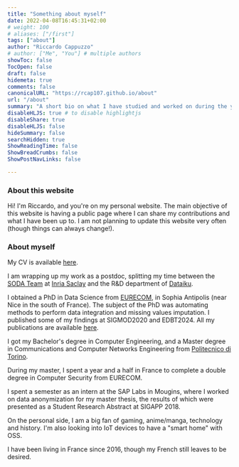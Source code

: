 ```yaml
---
title: "Something about myself"
date: 2022-04-08T16:45:31+02:00
# weight: 100
# aliases: ["/first"]
tags: ["about"]
author: "Riccardo Cappuzzo"
# author: ["Me", "You"] # multiple authors
showToc: false
TocOpen: false
draft: false
hidemeta: true
comments: false
canonicalURL: "https://rcap107.github.io/about"
url: "/about"
summary: "A short bio on what I have studied and worked on during the years. "
disableHLJS: true # to disable highlightjs
disableShare: true
disableHLJS: false
hideSummary: false
searchHidden: true
ShowReadingTime: false
ShowBreadCrumbs: false
ShowPostNavLinks: false

---
```

### About this website
Hi! I'm Riccardo, and you're on my personal website. The main objective of this website is having a public page where I
can share my contributions and what I have been up to. I am not planning to update this website very often (though things
can always change!).

### About myself
My CV is available [here](/pubs/CV_cappuzzo.pdf).

I am wrapping up my work as a postdoc, splitting my time between the [SODA Team](https://team.inria.fr/soda/) at 
[Inria Saclay](https://www.inria.fr/fr/centre-inria-de-saclay) and the R&D department of [Dataiku](https://www.dataiku.com).

I obtained a PhD in Data Science from [EURECOM](https://www.eurecom.fr), in Sophia Antipolis (near Nice in the south of France).
The subject of the PhD was automating methods to perform data integration and missing values imputation. I published some of my 
findings at SIGMOD2020 and EDBT2024. All my publications are available [here](/publications).

I got my Bachelor's degree in Computer Engineering, and a 
Master degree in Communications and Computer Networks Engineering from [Politecnico di Torino](https://www.polito.it). 

During my master, I spent a year and a half in France to complete a double degree in Computer Security from EURECOM.

I spent a semester as an intern at the SAP Labs in Mougins, where I worked on data anonymization for my master thesis, 
the results of which were presented as a Student Research Abstract at SIGAPP 2018.

On the personal side, I am a big fan of gaming, anime/manga, technology and history. I'm also looking into IoT devices to have a "smart home" with OSS. 

I have been living in France since 2016, though my French still leaves to be desired. 